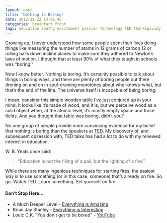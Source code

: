```yaml
---
layout: post
title: "Nothing is Boring"
date: 2012-11-22 14:01:45
categories: brainfart front
tags: education apathy excitement passion technology TED thanksgiving
---
```


Growing up, I never understood how some people spent their lives doing things like measuring the number of atoms in 12 grams of carbon 12 or rolling balls down incline planes to make sure they adhered to Newton’s laws of motion. I thought that at least 90% of what they taught in schools was “boring.”

Now I know better. Nothing is boring. It’s certainly possible to talk about things in boring ways, and there are plenty of boring people out there droning on and on in soul-draining monotones about who-knows-what, but that’s the end of the line. The universe itself is incapable of being boring.

I mean, consider this simple wooden table I’ve just conjured up in your mind. It looks like it’s made of wood, and it is, but we perceive wood as a solid object when, at the atomic level, it’s mostly empty space and force fields. And you thought that table was boring, didn’t you?

No one group of people provide more convincing evidence for my belief that nothing is boring than the speakers at [TED][1]. My discovery of, and subsequent obsession with, TED talks has had a lot to do with my renewed interest in education.

W. B. Yeats once said:

> “Education is not the filling of a pail, but the lighting of a fire.” 

While there are many ingenious techniques for starting fires, the easiest way is to use something (or in this case, someone) that’s already on fire. So go. Watch TED. Learn something. Set yourself on fire.

#### Don't Stop Here...

+ A Much Deeper Level - [Everything is Amazing][2]
+ Brian Jay Stanley - [Everything is Interesting][3]
+ Louic C.K. "You don't get to be bored" - [YouTube][4]

[1]: http://www.ted.com/talks "TED - Ideas Worth Spreading"
[2]: http://amuchdeeperlevel.blogspot.com/2012/02/everything-is-amazing-nothing-is-boring.html "Everything is Amazing"
[3]: http://www.brianjaystanley.com/aphorisms/everything-is-interesting "Everything is Interesting"
[4]: http://www.youtube.com/watch?v=DLxeYDl0H6Q "Louis C.K. on YouTube"
